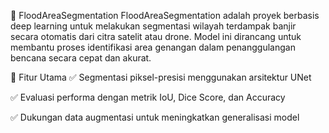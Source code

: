 🌊 FloodAreaSegmentation
FloodAreaSegmentation adalah proyek berbasis deep learning untuk melakukan segmentasi wilayah terdampak banjir secara otomatis dari citra satelit atau drone. Model ini dirancang untuk membantu proses identifikasi area genangan dalam penanggulangan bencana secara cepat dan akurat.

🚀 Fitur Utama
✅ Segmentasi piksel-presisi menggunakan arsitektur UNet

✅ Evaluasi performa dengan metrik IoU, Dice Score, dan Accuracy

✅ Dukungan data augmentasi untuk meningkatkan generalisasi model


